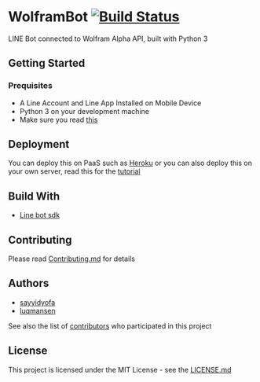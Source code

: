 # WolframBot [![Build Status](https://travis-ci.com/luqmansen/WolframBot.svg?branch=master)](https://travis-ci.com/luqmansen/WolframBot)

LINE Bot connected to Wolfram Alpha API, built with Python 3

## Getting Started

### Prequisites
-  A Line Account and Line App Installed on Mobile Device
- Python 3 on your development machine
- Make sure you read [this](https://developers.line.biz/en/docs/messaging-api/getting-started/)

## Deployment
 You can deploy this on PaaS such as [Heroku](https://www.heroku.com/) or you can also deploy this on your own server, read this for the [tutorial](https://github.com/luqmansen/WolframBot/blob/master/Deployment.md)


## Build With
- [Line bot sdk](https://github.com/line/line-bot-sdk-python)


## Contributing
Please read [Contributing.md](https://github.com/luqmansen/WolframBot/blob/master/Contributing.md) for  details 


## Authors
- [sayyidyofa](github.com/sayyidyofa)
- [luqmansen](github.com/luqmansen)

See also the list of [contributors](https://github.com/luqmansen/WolframBot/graphs/contributors) who participated in this project


## License
This project is licensed under the MIT License - see the [LICENSE.md](https://github.com/luqmansen/WolframBot/blob/master/LICENSE.md)
